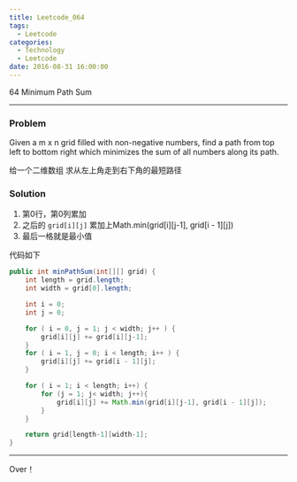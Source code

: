 ```yaml
---
title: Leetcode_064
tags:
  - Leetcode
categories:
  - Technology
  - Leetcode
date: 2016-08-31 16:00:00
---
```

64 Minimum Path Sum
<!-- more -->

***

### Problem
Given a m x n grid filled with non-negative numbers, find a path from top left to bottom right which minimizes the sum of all numbers along its path.

给一个二维数组
求从左上角走到右下角的最短路径


### Solution
1. 第0行，第0列累加
2. 之后的 `grid[i][j]` 累加上Math.min(grid[i][j-1], grid[i - 1][j])
3. 最后一格就是最小值


代码如下
``` java
public int minPathSum(int[][] grid) {
	int length = grid.length;
	int width = grid[0].length;

	int i = 0;
	int j = 0;

	for ( i = 0, j = 1; j < width; j++ ) {
		grid[i][j] += grid[i][j-1];
	}
	for ( i = 1, j = 0; i < length; i++ ) {
		grid[i][j] += grid[i - 1][j];
	}

	for ( i = 1; i < length; i++) {
		for (j = 1; j< width; j++){
			grid[i][j] += Math.min(grid[i][j-1], grid[i - 1][j]);
		}
	}

	return grid[length-1][width-1];
}
``` 

*** 

Over！










































